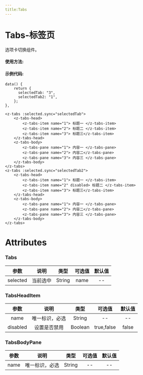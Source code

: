 ```yaml
---
title:Tabs
---
```


# Tabs-标签页

选项卡切换组件。

#### 使用方法:

<ClientOnly>
<tabs-demos></tabs-demos>
</ClientOnly>

#### 示例代码:

```
data() {
    return {
      selectedTab: "3",
      selectedTab2: "1",
    };
},

<z-tabs :selected.sync="selectedTab">
    <z-tabs-head>
        <z-tabs-item name="1"> 标题一 </z-tabs-item>
        <z-tabs-item name="2"> 标题二 </z-tabs-item>
        <z-tabs-item name="3"> 标题三</z-tabs-item>
    </z-tabs-head>
    <z-tabs-body>
        <z-tabs-pane name="1"> 内容一 </z-tabs-pane>
        <z-tabs-pane name="2"> 内容二</z-tabs-pane>
        <z-tabs-pane name="3"> 内容三 </z-tabs-pane>
    </z-tabs-body>
</z-tabs>
<z-tabs :selected.sync="selectedTab2">
    <z-tabs-head>
        <z-tabs-item name="1"> 标题一 </z-tabs-item>
        <z-tabs-item name="2" disabled> 标题二 </z-tabs-item>
        <z-tabs-item name="3"> 标题三</z-tabs-item>
    </z-tabs-head>
    <z-tabs-body>
        <z-tabs-pane name="1"> 内容一 </z-tabs-pane>
        <z-tabs-pane name="2"> 内容二</z-tabs-pane>
        <z-tabs-pane name="3"> 内容三 </z-tabs-pane>
    </z-tabs-body>
</z-tabs>

```

# Attributes

### Tabs

|   参数   |   说明   |  类型  | 可选值 | 默认值 |
| :------: | :------: | :----: | :----: | :----: |
| selected | 当前选中 | String |  name  |   --   |

### TabsHeadItem

|   参数   |      说明      |  类型   |   可选值   | 默认值 |
| :------: | :------------: | :-----: | :--------: | :----: |
|   name   | 唯一标识，必选 | String  |     --     |   --   |
| disabled |  设置是否禁用  | Boolean | true,false | false  |

### TabsBodyPane

| 参数 |      说明      |  类型  | 可选值 | 默认值 |
| :--: | :------------: | :----: | :----: | :----: |
| name | 唯一标识，必选 | String |   --   |   --   |
